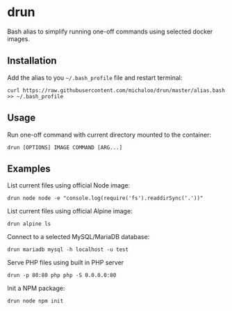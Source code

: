 # drun
Bash alias to simplify running one-off commands using selected docker images.

## Installation

Add the alias to you `~/.bash_profile` file and restart terminal:

`curl https://raw.githubusercontent.com/michaloo/drun/master/alias.bash >> ~/.bash_profile`

## Usage

Run one-off command with current directory mounted to the container:

`drun [OPTIONS] IMAGE COMMAND [ARG...]`

## Examples

List current files using official Node image:

`drun node node -e "console.log(require('fs').readdirSync('.'))"`

List current files using official Alpine image:

`drun alpine ls`

Connect to a selected MySQL/MariaDB database:

`drun mariadb mysql -h localhost -u test`

Serve PHP files using built in PHP server

`drun -p 80:80 php php -S 0.0.0.0:80`

Init a NPM package:

`drun node npm init`

